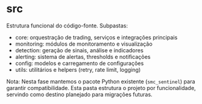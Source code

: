 # src

Estrutura funcional do código-fonte. Subpastas:
- core: orquestração de trading, serviços e integrações principais
- monitoring: módulos de monitoramento e visualização
- detection: geração de sinais, análise e indicadores
- alerting: sistema de alertas, thresholds e notificações
- config: modelos e carregamento de configurações
- utils: utilitários e helpers (retry, rate limit, logging)

Nota: Nesta fase mantemos o pacote Python existente (`smc_sentinel`) para garantir compatibilidade. Esta pasta estrutura o projeto por funcionalidade, servindo como destino planejado para migrações futuras.